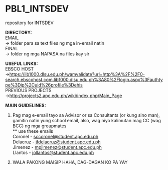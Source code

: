 # PBL1_INTSDEV
repository for INTSDEV

<strong>DIRECTORY: </strong><br>
	EMAIL <br>
		-> folder para sa text files ng mga in-email natin <br>
	FINAL <br>
		-> folder ng mga NAPASA na files kay sir <br>

<strong>USEFUL LINKS: </strong><br>
  EBSCO HOST <br>
	  ->https://lib1000.dlsu.edu.ph/wamvalidate?url=http%3A%2F%2F0-search.ebscohost.com.lib1000.dlsu.edu.ph%3A80%2Flogin.aspx%3Fauthtype%3Dip%2Cuid%26profile%3Dehis<br>
	PREVIOUS PROJECTS <br>
	  ->http://projects2.apc.edu.ph/wiki/index.php/Main_Page<br>


<strong>MAIN GUIDELINES: </strong><br>
  1. Pag mag e-email tayo sa Advisor or sa Consultants (or kung sino man), gamitin natin yung school email, also, wag niyo kalimutan mag CC (wag BCC) ng mga groupmates <br>
		** use these emails <br>
			Coronel 	- sccoronel@student.apc.edu.ph <br>
			Delacruz 	- jfdelacruz@student.apc.edu.ph <br>
			Jimenez		- mpjimenez@student.apc.edu.ph <br>
			Llantos		- jollantos@student.apc.edu.ph <br>

  2. WALA PAKONG MAISIP HAHA, DAG-DAGAN KO PA YAY
